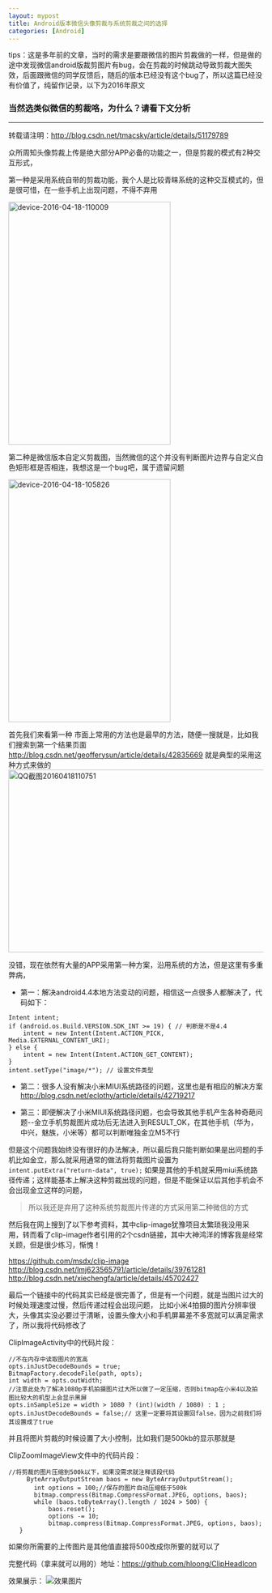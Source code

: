 ```yaml
---
layout: mypost
title: Android版本微信头像剪裁与系统剪裁之间的选择
categories: [Android]
---
```


tips：这是多年前的文章，当时的需求是要跟微信的图片剪裁做的一样，但是做的途中发现微信android版裁剪图片有bug，会在剪裁的时候跳动导致剪裁大图失效，后面跟微信的同学反馈后，随后的版本已经没有这个bug了，所以这篇已经没有价值了，纯留作记录，以下为2016年原文

### 当然选类似微信的剪裁咯，为什么？请看下文分析
----

转载请注明：http://blog.csdn.net/tmacsky/article/details/51179789

众所周知头像剪裁上传是绝大部分APP必备的功能之一，但是剪裁的模式有2种交互形式，

第一种是采用系统自带的剪裁功能，我个人是比较青睐系统的这种交互模式的，但是很可惜，在一些手机上出现问题，不得不弃用

<a href="http://www.hloong.com/wp-content/uploads/2016/04/device-2016-04-18-1100091.png"><img src="http://www.hloong.com/wp-content/uploads/2016/04/device-2016-04-18-1100091.png" alt="device-2016-04-18-110009" width="320" height="480" class="alignnone size-full wp-image-333" /></a>

第二种是微信版本自定义剪裁图，当然微信的这个并没有判断图片边界与自定义白色矩形框是否相连，我想这是一个bug吧，属于遗留问题

<a href="http://www.hloong.com/wp-content/uploads/2016/04/device-2016-04-18-1058261.png"><img src="http://www.hloong.com/wp-content/uploads/2016/04/device-2016-04-18-1058261.png" alt="device-2016-04-18-105826" width="320" height="480" class="alignnone size-full wp-image-332" /></a>

首先我们来看第一种
市面上常用的方法也是最早的方法，随便一搜就是，比如我们搜索到第一个结果页面
http://blog.csdn.net/geofferysun/article/details/42835669
就是典型的采用这种方式来做的
<a href="http://www.hloong.com/wp-content/uploads/2016/04/QQ截图20160418110751.png"><img src="http://www.hloong.com/wp-content/uploads/2016/04/QQ截图20160418110751.png" alt="QQ截图20160418110751" width="796" height="361" class="alignnone size-full wp-image-331" /></a>

没错，现在依然有大量的APP采用第一种方案，沿用系统的方法，但是这里有多重弊病，
 
 * 第一：解决android4.4本地方法变动的问题，相信这一点很多人都解决了，代码如下：
```
Intent intent;
if (android.os.Build.VERSION.SDK_INT >= 19) { // 判断是不是4.4
    intent = new Intent(Intent.ACTION_PICK, Media.EXTERNAL_CONTENT_URI);
} else {
    intent = new Intent(Intent.ACTION_GET_CONTENT);
}
intent.setType("image/*"); // 设置文件类型
```
* 第二：很多人没有解决小米MIUI系统路径的问题，这里也是有相应的解决方案
http://blog.csdn.net/eclothy/article/details/42719217

* 第三：即便解决了小米MIUI系统路径问题，也会导致其他手机产生各种奇葩问题--金立手机剪裁图片成功后无法进入到RESULT_OK，在其他手机（华为，中兴，魅族，小米等）都可以判断唯独金立M5不行

但是这个问题我始终没有很好的办法解决，所以最后我只能判断如果是出问题的手机比如金立，那么就采用通常的做法将剪裁图片设置为 
`intent.putExtra("return-data", true);`
如果是其他的手机就采用miui系统路径传递；这样能基本上解决这种剪裁出现的问题，但是不能保证以后其他手机会不会出现金立这样的问题，

> 所以我还是弃用了这种系统剪裁图片传递的方式采用第二种微信的方式

然后我在网上搜到了以下参考资料，其中clip-image犹豫项目太繁琐我没用采用，转而看了clip-image作者引用的2个csdn链接，其中大神鸿洋的博客我是经常关顾，但是很少练习，惭愧！

https://github.com/msdx/clip-image
http://blog.csdn.net/lmj623565791/article/details/39761281
http://blog.csdn.net/xiechengfa/article/details/45702427


最后一个链接中的代码其实已经是很完善了，但是有一个问题，就是当图片过大的时候处理速度过慢，然后传递过程会出现问题，
比如小米4拍摄的图片分辨率很大，头像其实没必要过于清晰，设置头像大小和手机屏幕差不多宽就可以满足需求了，所以我将代码修改了

ClipImageActivity中的代码片段：
```
//不在内存中读取图片的宽高
opts.inJustDecodeBounds = true;
BitmapFactory.decodeFile(path, opts);
int width = opts.outWidth;
//注意此处为了解决1080p手机拍摄图片过大所以做了一定压缩，否则bitmap在小米4以及拍图比较大的机型上会显示黑屏
opts.inSampleSize = width > 1080 ? (int)(width / 1080) : 1 ;
opts.inJustDecodeBounds = false;// 这里一定要将其设置回false，因为之前我们将其设置成了true
```
并且将图片剪裁的时候设置了大小控制，比如我们是500kb的显示那就是

ClipZoomImageView文件中的代码片段：
```
//将剪裁的图片压缩到500k以下，如果没需求就注释该段代码
     ByteArrayOutputStream baos = new ByteArrayOutputStream(); 
       int options = 100;//保存的图片自动压缩低于500k
       bitmap.compress(Bitmap.CompressFormat.JPEG, options, baos);  
       while (baos.toByteArray().length / 1024 > 500) {   
           baos.reset();  
           options -= 10;  
           bitmap.compress(Bitmap.CompressFormat.JPEG, options, baos);  
   } 
```
如果你所需要的上传图片是其他值直接将500改成你所要的就可以了

完整代码（拿来就可以用的）地址：https://github.com/hloong/ClipHeadIcon

效果展示：
![效果图片](https://github.com/hloong/ClipHeadIcon/raw/master/ScreenRecord_2016-04-18-14-14-19.gif)